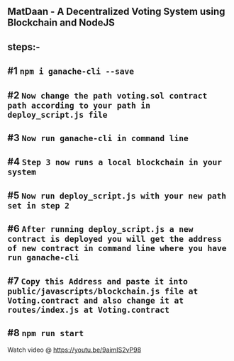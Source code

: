 ## MatDaan - A Decentralized Voting System using Blockchain and NodeJS

## steps:-

## #1 `npm i ganache-cli --save`

## #2 `Now change the path voting.sol contract path according to your path in deploy_script.js file`

## #3 `Now run ganache-cli in command line`

## #4 `Step 3 now runs a local blockchain in your system`

## #5 `Now run deploy_script.js with your new path set in step 2`

## #6 `After running deploy_script.js a new contract is deployed you will get the address of new contract in command line where you have run ganache-cli`

## #7 `Copy this Address and paste it into public/javascripts/blockchain.js file at Voting.contract and also change it at routes/index.js at Voting.contract`

## #8 `npm run start`
Watch video @ https://youtu.be/9aimIS2vP98